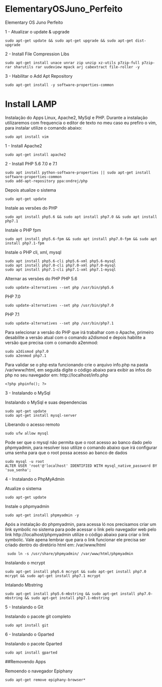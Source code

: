 # ElementaryOSJuno_Perfeito
Elementary OS Juno Perfeito 

1 - Atualizar o update & upgrade
```shell
sudo apt-get update && sudo apt-get upgrade && sudo apt-get dist-upgrade
```

2 - Install File Compression Libs
```shell
sudo apt-get install unace unrar zip unzip xz-utils p7zip-full p7zip-rar sharutils rar uudeview mpack arj cabextract file-roller -y
```

3 - Habilitar o Add Apt Repository
```shell
sudo apt-get install -y software-properties-common
```
# Install LAMP
Instalação do Apps Linux, Apache2, MySql e PHP.
Durante a instalação utilizaremos com frequencia o editor de texto no meu caso eu prefiro o vim, para instalar utilize o comando abaixo:

```shell
sudo apt install vim
```


1 - Install Apache2
```shell
sudo apt-get install apache2
```
2 - Install PHP 5.6 7.0 e 7.1
```shell
sudo apt install python-software-properties || sudo apt-get install software-properties-common
sudo add-apt-repository ppa:ondrej/php
```

Depois atualize o sistema
```shell
sudo apt-get update
```

Instale as versões do PHP
```shell
sudo apt install php5.6 && sudo apt install php7.0 && sudo apt install php7.1
```

Instale o PHP fpm
```shell
sudo apt install php5.6-fpm && sudo apt install php7.0-fpm && sudo apt install php7.1-fpm
```

Instale o PHP cli, xml, mysql
```shell
sudo apt install php5.6-cli php5.6-xml php5.6-mysql
sudo apt install php7.0-cli php7.0-xml php7.0-mysql
sudo apt install php7.1-cli php7.1-xml php7.1-mysql
```

Alternar as versões do PHP
PHP 5.6
```shell
sudo update-alternatives --set php /usr/bin/php5.6
```

PHP 7.0
```shell
sudo update-alternatives --set php /usr/bin/php7.0
```

PHP 7.1
```shell
sudo update-alternatives --set php /usr/bin/php7.1
```

Para selecionar a versão do PHP que irá trabalhar com o Apache, primeiro desabilite a versão atual com o comando a2dismod e depois habilite a versão que precisa com o comando a2enmod:
```shell
sudo a2dismod php7.0
sudo a2enmod php7.1
```

Para validar se o php esta funcionando crie o arquivo info.php na pasta /var/www/html, em seguida digite o código abaixo para exibir as infos do php no seu navegador em: http://localhost/info.php

```shell
<?php phpinfo(); ?>
```

3 - Instalando o MySql 

Instalando o MySql e suas dependencias 
```shell
sudo apt-get update
sudo apt-get install mysql-server
```
Liberando o acesso remoto
```shell
sudo ufw allow mysql
```
Pode ser que o mysql não permita que o root acesso ao banco dado pelo phpmyadmin, para resolver isso utilize o comando abaixo que irá configurar uma senha para que o root possa acesso ao banco de dados 

```shell
sudo mysql -u root
ALTER USER 'root'@'localhost' IDENTIFIED WITH mysql_native_password BY 'sua_senha'; 
```
4 - Instalando o PhpMyAdmin

Atualize o sistema 
```shell
sudo apt-get update
```

Instale o phpmyadmin
```shell 
sudo apt-get install phpmyadmin -y
```

Após a instalação do phpmyadmin, para acessa ló nos precisamos criar um link symbolic no sistema para pode acessar o link pelo navegador web pelo link http://localhost/phpmyadmin utilize o código abaixo para criar o link symbolic. Vale apena lembrar que para o link funcionar ele precisa ser criado dentro do diretório html em: /var/www/html

```shell 
 sudo ln -s /usr/share/phpmyadmin/ /var/www/html/phpmyadmin 
```



Instalando o mcrypt
```shell
sudo apt-get install php5.6 mcrypt && sudo apt-get install php7.0 mcrypt && sudo apt-get install php7.1 mcrypt 
```

Intalando Mbstring
```shell
sudo apt-get install php5.6-mbstring && sudo apt-get install php7.0-mbstring && sudo apt-get install php7.1-mbstring 
```

5 - Instalando o Git 

Instalando o pacote git completo
```shell
sudo apt install git
```

6 - Instalando o Gparted

Instalando o pacote Gparted 
```shell
sudo apt install gparted
```

##Removendo Apps

Remoendo o navegador Epiphany
```shell
sudo apt-get remove epiphany-browser*
```
